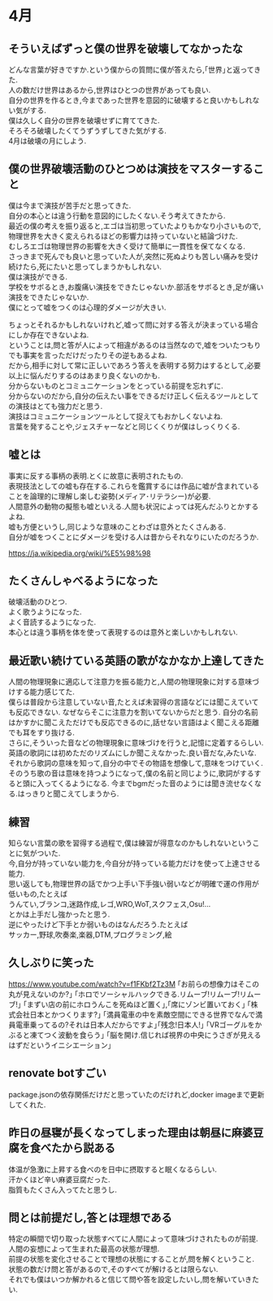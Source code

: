 # 4月

## そういえばずっと僕の世界を破壊してなかったな

どんな言葉が好きですか.という僕からの質問に僕が答えたら,｢世界｣と返ってきた.  
人の数だけ世界はあるから,世界はひとつの世界があっても良い.  
自分の世界を作るとき,今まであった世界を意図的に破壊すると良いかもしれない気がする.  
僕は久しく自分の世界を破壊せずに育ててきた.  
そろそろ破壊したくてうずうずしてきた気がする.  
4月は破壊の月にしよう.

## 僕の世界破壊活動のひとつめは演技をマスターすること

僕は今まで演技が苦手だと思ってきた.  
自分の本心とは違う行動を意図的にしたくない.そう考えてきたから.  
最近の僕の考えを振り返ると,エゴは当初思っていたよりもかなり小さいもので,
物理世界を大きく変えられるほどの影響力は持っていないと結論づけた.  
むしろエゴは物理世界の影響を大きく受けて簡単に一貫性を保てなくなる.  
さっきまで死んでも良いと思っていた人が,突然に死ぬよりも苦しい痛みを受け続けたら,死にたいと思ってしまうかもしれない.  
僕は演技ができる.  
学校をサボるとき,お腹痛い演技をできたじゃないか.部活をサボるとき,足が痛い演技をできたじゃないか.  
僕にとって嘘をつくのは心理的ダメージが大きい.  

ちょっとそれるかもしれないけれど,嘘って問に対する答えが決まっている場合にしか存在できないよね.  
ということは,問と答が人によって相違があるのは当然なので,嘘をついたつもりでも事実を言っただけだったりその逆もあるよね.  
だから,相手に対して常に正しいであろう答えを表明する努力はするとして,必要以上に悩んだりするのはあまり良くないのかも.  
分からないものとコミュニケーションをとっている前提を忘れずに.  
分からないのだから,自分の伝えたい事をできるだけ正しく伝えるツールとしての演技はとても強力だと思う.  
演技はコミュニケーションツールとして捉えてもおかしくないよね.  
言葉を発することや,ジェスチャーなどと同じくくりが僕はしっくりくる.  

## 嘘とは

事実に反する事柄の表明.とくに故意に表明されたもの.  
表現技法としての嘘も存在する.これらを鑑賞するには作品に嘘が含まれていることを論理的に理解し楽しむ姿勢(メディア･リテラシー)が必要.  
人間意外の動物の擬態も嘘といえる.人間も状況によっては死んだふりとかするよね.  
嘘も方便というし,同じような意味のことわざは意外とたくさんある.  
自分が嘘をつくことにダメージを受ける人は昔からそれなりにいたのだろうか.  

<https://ja.wikipedia.org/wiki/%E5%98%98>

## たくさんしゃべるようになった

破壊活動のひとつ.  
よく歌うようになった.  
よく音読するようになった.  
本心とは違う事柄を体を使って表現するのは意外と楽しいかもしれない.  

## 最近歌い続けている英語の歌がなかなか上達してきた

人間の物理現象に適応して注意力を振る能力と,人間の物理現象に対する意味づけする能力感じてた.  
僕らは普段から注意していない音,たとえば未習得の言語などには聞こえていても反応できない.
なぜならそこに注意力を割いてないからだと思う.
自分の名前はかすかに聞こえただけでも反応できるのに,話せない言語はよく聞こえる距離でも耳をすり抜ける.  
さらに,そういった音などの物理現象に意味づけを行うと,記憶に定着するらしい.
英語の歌詞には初めただのリズムにしか聞こえなかった.良い音だな,みたいな.
それから歌詞の意味を知って,自分の中でその物語を想像して,意味をつけていく.
そのうち歌の音は意味を持つようになって,僕の名前と同じように,歌詞がするすると頭に入ってくるようになる.
今までbgmだった音のようには聞き流せなくなる.はっきりと聞こえてしまうから.  

## 練習

知らない言葉の歌を習得する過程で,僕は練習が得意なのかもしれないということに気がついた.  
今,自分が持っていない能力を,今自分が持っている能力だけを使って上達させる能力.  
思い返しても,物理世界の話でかつ上手い下手強い弱いなどが明確で運の作用が低いもの,たとえば  
うんてい,ブランコ,迷路作成,レゴ,WRO,WoT,スクフェス,Osu!...  
とかは上手だし強かったと思う.  
逆にやったけど下手とか弱いものはなんだろう.たとえば  
サッカー,野球,吹奏楽,楽器,DTM,プログラミング,絵

## 久しぶりに笑った

<https://www.youtube.com/watch?v=f1FKbf2Tz3M>
｢お前らの想像力はそこの丸が見えないのか?｣
｢ホロでソーシャルハックできる.リムーブ!リムーブ!リムーブ!｣
｢まずい店の前にホロうんこを死ぬほど置く｣,｢席にゾンビ置いておく｣
｢株式会社日本とかつくります?｣
｢満員電車の中を素敵空間にできる世界でなんで満員電車乗ってるの?それは日本人だからですよ｣｢残念!日本人!｣
｢VRゴーグルをかぶると凍てつく波動を食らう｣
｢脳を開け.信じれば視界の中央にうさぎが見えるはずだというイニシエーション｣

## renovate botすごい

package.jsonの依存関係だけだと思っていたのだけれど,docker imageまで更新してくれた.  

## 昨日の昼寝が長くなってしまった理由は朝昼に麻婆豆腐を食べたから説ある

体温が急激に上昇する食べのを日中に摂取すると眠くなるらしい.  
汗かくほど辛い麻婆豆腐だった.  
脂質もたくさん入ってたと思うし.  

## 問とは前提だし,答とは理想である

特定の瞬間で切り取った状態すべてに人間によって意味づけされたものが前提.  
人間の妄想によって生まれた最高の状態が理想.  
前提の状態を変化させることで理想の状態にすることが,問を解くということ.  
状態の数だけ問と答があるので,そのすべてが解けるとは限らない.  
それでも僕はいつか解かれると信じて問や答を設定したいし,問を解いていきたい.  
